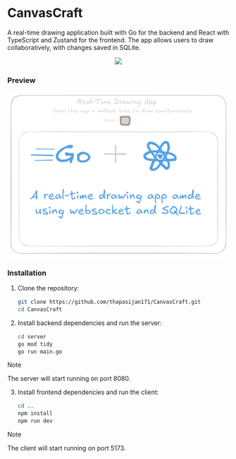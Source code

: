 # CanvasCraft

A real-time drawing application built with Go for the backend and React with TypeScript and Zustand for the frontend. The app allows users to draw collaboratively, with changes saved in SQLite.

<p align="center">
 <a href="https://skillicons.dev">
    <img src="https://skillicons.dev/icons?i=react,go,sqlite,ts,vite&perline=5" />
  </a>
</p>

### Preview

<p align="center">
<img width="650px" src="preview.png" alt="Preview" />
</p>

### Installation

1. Clone the repository:

   ```bash
   git clone https://github.com/thapasijan171/CanvasCraft.git
   cd CanvasCraft
   ```

2. Install backend dependencies and run the server:

   ```bash
   cd server
   go mod tidy
   go run main.go
   ```

> [!NOTE]  
> The server will start running on port 8080.

3. Install frontend dependencies and run the client:

   ```bash
   cd ..
   npm install
   npm run dev
   ```

> [!NOTE]  
> The client will start running on port 5173.
